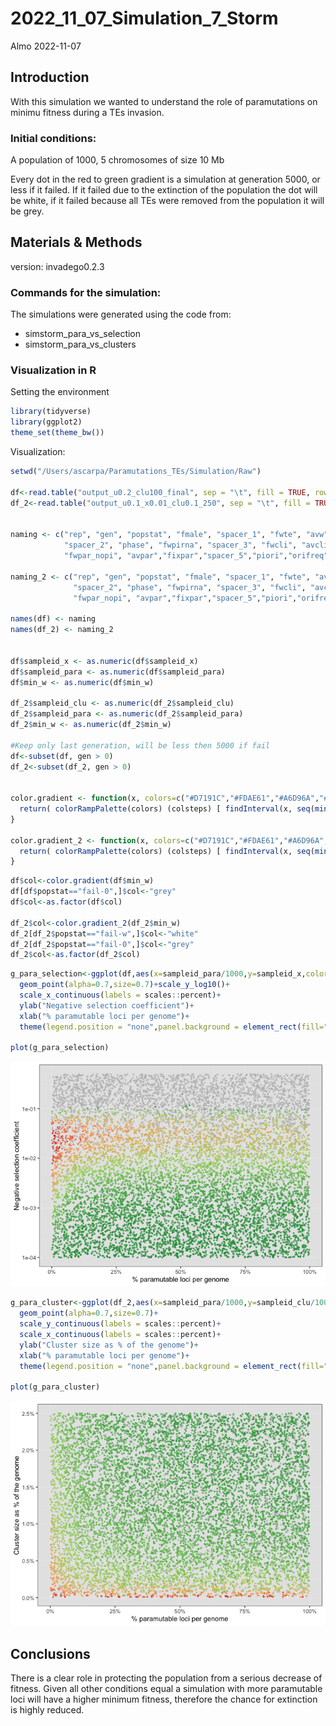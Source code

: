 2022_11_07_Simulation_7\_Storm
================
Almo
2022-11-07

## Introduction

With this simulation we wanted to understand the role of paramutations
on minimu fitness during a TEs invasion.

### Initial conditions:

A population of 1000, 5 chromosomes of size 10 Mb

Every dot in the red to green gradient is a simulation at generation
5000, or less if it failed. If it failed due to the extinction of the
population the dot will be white, if it failed because all TEs were
removed from the population it will be grey.

## Materials & Methods

version: invadego0.2.3

### Commands for the simulation:

The simulations were generated using the code from:

-   simstorm_para_vs_selection
-   simstorm_para_vs_clusters

### Visualization in R

Setting the environment

``` r
library(tidyverse)
library(ggplot2)
theme_set(theme_bw())
```

Visualization:

``` r
setwd("/Users/ascarpa/Paramutations_TEs/Simulation/Raw")

df<-read.table("output_u0.2_clu100_final", sep = "\t", fill = TRUE, row.names=NULL)
df_2<-read.table("output_u0.1_x0.01_clu0.1_250", sep = "\t", fill = TRUE, row.names=NULL)


naming <- c("rep", "gen", "popstat", "fmale", "spacer_1", "fwte", "avw", "min_w", "avtes", "avpopfreq", "fixed",
            "spacer_2", "phase", "fwpirna", "spacer_3", "fwcli", "avcli", "fixcli", "spacer_4", "fwpar_yespi",
            "fwpar_nopi", "avpar","fixpar","spacer_5","piori","orifreq","spacer 6", "sampleid_x", "sampleid_para","extra")

naming_2 <- c("rep", "gen", "popstat", "fmale", "spacer_1", "fwte", "avw", "min_w", "avtes", "avpopfreq", "fixed",
              "spacer_2", "phase", "fwpirna", "spacer_3", "fwcli", "avcli", "fixcli", "spacer_4", "fwpar_yespi",
              "fwpar_nopi", "avpar","fixpar","spacer_5","piori","orifreq","spacer 6", "sampleid_clu", "sampleid_para","extra")

names(df) <- naming
names(df_2) <- naming_2


df$sampleid_x <- as.numeric(df$sampleid_x)
df$sampleid_para <- as.numeric(df$sampleid_para)
df$min_w <- as.numeric(df$min_w)

df_2$sampleid_clu <- as.numeric(df_2$sampleid_clu)
df_2$sampleid_para <- as.numeric(df_2$sampleid_para)
df_2$min_w <- as.numeric(df_2$min_w)

#Keep only last generation, will be less then 5000 if fail
df<-subset(df, gen > 0)
df_2<-subset(df_2, gen > 0)


color.gradient <- function(x, colors=c("#D7191C","#FDAE61","#A6D96A","#1A9641"), colsteps=100) {
  return( colorRampPalette(colors) (colsteps) [ findInterval(x, seq(min(df$min_w),1.0, length.out=colsteps)) ] )
}

color.gradient_2 <- function(x, colors=c("#D7191C","#FDAE61","#A6D96A","#1A9641"), colsteps=100) {
  return( colorRampPalette(colors) (colsteps) [ findInterval(x, seq(min(df_2$min_w),1.0, length.out=colsteps)) ] )
}
```

``` r
df$col<-color.gradient(df$min_w)
df[df$popstat=="fail-0",]$col<-"grey"
df$col<-as.factor(df$col)

df_2$col<-color.gradient_2(df_2$min_w)
df_2[df_2$popstat=="fail-w",]$col<-"white"
df_2[df_2$popstat=="fail-0",]$col<-"grey"
df_2$col<-as.factor(df_2$col)
```

``` r
g_para_selection<-ggplot(df,aes(x=sampleid_para/1000,y=sampleid_x,color=col))+scale_color_manual(values=levels(df$col))+
  geom_point(alpha=0.7,size=0.7)+scale_y_log10()+
  scale_x_continuous(labels = scales::percent)+
  ylab("Negative selection coefficient")+
  xlab("% paramutable loci per genome")+
  theme(legend.position = "none",panel.background = element_rect(fill="grey90"))

plot(g_para_selection)
```

![](2022_11_07_Simulation_7_Storm_files/figure-gfm/unnamed-chunk-4-1.png)<!-- -->

``` r
g_para_cluster<-ggplot(df_2,aes(x=sampleid_para/1000,y=sampleid_clu/10000,color=col))+scale_color_manual(values=levels(df_2$col))+
  geom_point(alpha=0.7,size=0.7)+
  scale_y_continuous(labels = scales::percent)+
  scale_x_continuous(labels = scales::percent)+
  ylab("Cluster size as % of the genome")+
  xlab("% paramutable loci per genome")+
  theme(legend.position = "none",panel.background = element_rect(fill="grey90"))

plot(g_para_cluster)
```

![](2022_11_07_Simulation_7_Storm_files/figure-gfm/unnamed-chunk-4-2.png)<!-- -->

## Conclusions

There is a clear role in protecting the population from a serious
decrease of fitness. Given all other conditions equal a simulation with
more paramutable loci will have a higher minimum fitness, therefore the
chance for extinction is highly reduced.
